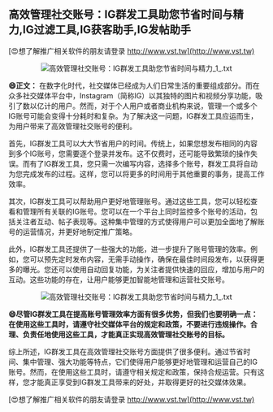 ## **高效管理社交账号：IG群发工具助您节省时间与精力,IG过滤工具,IG获客助手,IG发帖助手**

[😍想了解推广相关软件的朋友请登录 http://www.vst.tw](http://www.vst.tw)

 <center><img src="https://vst.tw/MP4/tuiguang/png/2.png" alt="高效管理社交账号：IG群发工具助您节省时间与精力_1_.txt"></center>

**😄正文：**
在数字化时代，社交媒体已经成为人们日常生活的重要组成部分。而在众多社交媒体平台中，Instagram（简称IG）以其独特的图片和视频分享功能，吸引了数以亿计的用户。然而，对于个人用户或者商业机构来说，管理一个或多个IG账号可能会变得十分耗时和复杂。为了解决这一问题，IG群发工具应运而生，为用户带来了高效管理社交账号的便利。

首先，IG群发工具可以大大节省用户的时间。传统上，如果您想发布相同的内容到多个IG账号，您需要逐个登录并发布。这不仅费时，还可能导致繁琐的操作失误。而有了IG群发工具，您只需一次编写内容，选择多个账号，群发工具将自动为您完成发布的过程。这样，您可以将更多的时间用于其他重要的事务，提高工作效率。

其次，IG群发工具可以帮助用户更好地管理账号。通过这些工具，您可以轻松查看和管理所有关联的IG账号。您可以在一个平台上同时监控多个账号的活动，包括关注者互动、帖子表现等。这种集中管理的方式使得用户可以更加全面地了解账号的运营情况，并更好地制定推广策略。

此外，IG群发工具还提供了一些强大的功能，进一步提升了账号管理的效率。例如，您可以预先定时发布内容，无需手动操作，确保在最佳时间段发布，以获得更多的曝光。您还可以使用自动回复功能，为关注者提供快速的回应，增加与用户的互动。这些功能的存在，让用户能够更加智能地管理和运营社交账号。

 <center><img src="https://vst.tw/MP4/tuiguang/png/4.png" alt="高效管理社交账号：IG群发工具助您节省时间与精力_1_.txt"></center>

**😄尽管IG群发工具在提高账号管理效率方面有很多优势，但我们也要明确一点：在使用这些工具时，请遵守社交媒体平台的规定和政策，不要进行违规操作。合理、负责任地使用这些工具，才能真正实现高效管理社交账号的目标。**

综上所述，IG群发工具在高效管理社交账号方面提供了很多便利。通过节省时间、集中管理、强大功能等特点，它们使得用户能够更好地管理和运营自己的IG账号。然而，在使用这些工具时，请遵守相关规定和政策，保持合规运营。只有这样，您才能真正享受到IG群发工具带来的好处，并取得更好的社交媒体效果。

[😍想了解推广相关软件的朋友请登录 http://www.vst.tw](http://www.vst.tw)



